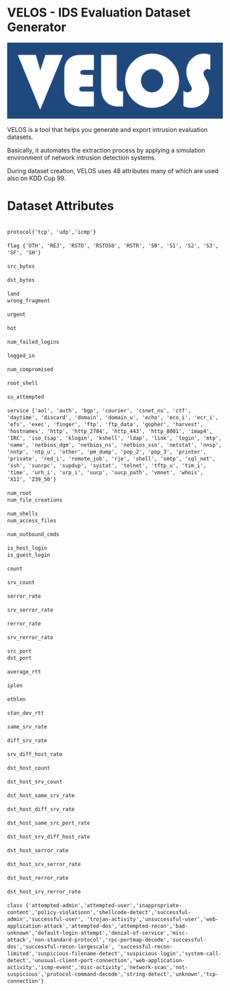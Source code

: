 # VELOS - IDS Evaluation Dataset Generator

![alt tag](https://raw.githubusercontent.com/fsiamp/velos/main/logo.png)

VELOS is a tool that helps you generate and export intrusion evaluation datasets. 

Basically, it automates the extraction process by applying a simulation environment of network intrusion detection systems. 

During dataset creation, VELOS uses 48 attributes many of which are used also on KDD Cup 99.


# Dataset Attributes

```duration

protocol{'tcp', 'udp','icmp'}

flag {'OTH', 'REJ', 'RSTO', 'RSTOS0', 'RSTR', 'S0', 'S1', 'S2', 'S3', 'SF', 'SH'}

src_bytes

dst_bytes 

land 
wrong_fragment

urgent

hot

num_failed_logins

logged_in

num_compromised

root_shell

su_attempted

service {'aol', 'auth', 'bgp', 'courier', 'csnet_ns', 'ctf', 'daytime', 'discard', 'domain', 'domain_u', 'echo', 'eco_i', 'ecr_i', 'efs', 'exec', 'finger', 'ftp', 'ftp_data', 'gopher', 'harvest', 'hostnames', 'http', 'http_2784', 'http_443', 'http_8001', 'imap4', 'IRC', 'iso_tsap', 'klogin', 'kshell', 'ldap', 'link', 'login', 'mtp', 'name', 'netbios_dgm', 'netbios_ns', 'netbios_ssn', 'netstat', 'nnsp', 'nntp', 'ntp_u', 'other', 'pm_dump', 'pop_2', 'pop_3', 'printer', 'private', 'red_i', 'remote_job', 'rje', 'shell', 'smtp', 'sql_net', 'ssh', 'sunrpc', 'supdup', 'systat', 'telnet', 'tftp_u', 'tim_i', 'time', 'urh_i', 'urp_i', 'uucp', 'uucp_path', 'vmnet', 'whois', 'X11', 'Z39_50'}

num_root
num_file_creations 

num_shells
num_access_files

num_outbound_cmds

is_host_login 
is_guest_login

count

srv_count

serror_rate

srv_serror_rate

rerror_rate

srv_rerror_rate

src_port
dst_port

average_rtt

iplen

ethlen

stan_dev_rtt

same_srv_rate

diff_srv_rate

srv_diff_host_rate

dst_host_count

dst_host_srv_count

dst_host_same_srv_rate

dst_host_diff_srv_rate

dst_host_same_src_port_rate

dst_host_srv_diff_host_rate

dst_host_serror_rate

dst_host_srv_serror_rate

dst_host_rerror_rate

dst_host_srv_rerror_rate

class {'attempted-admin','attempted-user','inappropriate-content','policy-violationn','shellcode-detect','successful-admin','successful-user', 'trojan-activity','unsuccessful-user','web-application-attack','attempted-dos','attempted-recon','bad-unknown','default-login-attempt','denial-of-service','misc-attack','non-standard-protocol','rpc-portmap-decode','successful-dos','successful-recon-largescale', 'successful-recon-limited','suspicious-filename-detect','suspicious-login','system-call-detect','unusual-client-port-connection','web-application-activity','icmp-event','misc-activity','network-scan','not-suspicious','protocol-command-decode','string-detect','unknown','tcp-connection'}
